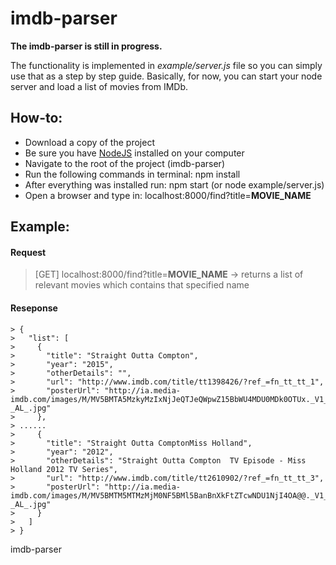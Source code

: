 # imdb-parser
**The imdb-parser is still in progress.**

The functionality is implemented in _example/server.js_ file so you can simply use that as a step by step guide.
Basically, for now, you can start your node server and load a list of movies from IMDb.

## How-to:
* Download a copy of the project
* Be sure you have [NodeJS](https://nodejs.org/) installed on your computer
* Navigate to the root of the project (imdb-parser)
* Run the following commands in terminal: npm install
* After everything was installed run: npm start (or node example/server.js)
* Open a browser and type in: localhost:8000/find?title=**MOVIE_NAME**

## Example:
#### Request
> [GET] localhost:8000/find?title=**MOVIE_NAME**  -> returns a list of relevant movies which contains that specified name

#### Reseponse
```
> {
>   "list": [
>     {
>       "title": "Straight Outta Compton",
>       "year": "2015",
>       "otherDetails": "",
>       "url": "http://www.imdb.com/title/tt1398426/?ref_=fn_tt_tt_1",
>       "posterUrl": "http://ia.media-imdb.com/images/M/MV5BMTA5MzkyMzIxNjJeQTJeQWpwZ15BbWU4MDU0MDk0OTUx._V1_UX32_CR0,0,32,44> _AL_.jpg"
>     },
> ......
>     {
>       "title": "Straight Outta ComptonMiss Holland",
>       "year": "2012",
>       "otherDetails": "Straight Outta Compton  TV Episode - Miss Holland 2012 TV Series",
>       "url": "http://www.imdb.com/title/tt2610902/?ref_=fn_tt_tt_3",
>       "posterUrl": "http://ia.media-imdb.com/images/M/MV5BMTM5MTMzMjM0NF5BMl5BanBnXkFtZTcwNDU1NjI4OA@@._V1_UX32_CR0,0,32,44> _AL_.jpg"
>     }
>   ]
> }
```



imdb-parser
